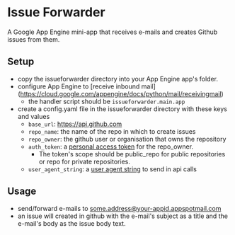 # Issue Forwarder

A Google App Engine mini-app that receives e-mails and creates Github issues
from them.

## Setup

- copy the issueforwarder directory into your App Engine app's folder.
- configure App Engine to [receive inbound mail] (https://cloud.google.com/appengine/docs/python/mail/receivingmail)
  - the handler script should be `issueforwarder.main.app`
- create a config.yaml file in the issueforwarder directory with these keys and
  values
  - `base_url`: https://api.github.com
  - `repo_name`: the name of the repo in which to create issues
  - `repo_owner`: the github user or organisation that owns the repository
  - `auth_token`: a [personal access
token](https://help.github.com/articles/creating-an-access-token-for-command-line-use/) for the repo_owner.
    - The token's scope should be public_repo for public repositories or repo for private repositories.
  - `user_agent_string`: a [user agent string](https://developer.github.com/v3/#user-agent-required) to send in api calls

## Usage

- send/forward e-mails to some.address@your-appid.appspotmail.com
- an issue will created in github with the e-mail's subject as a title and the
  e-mail's body as the issue body text.
